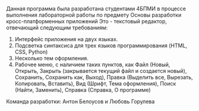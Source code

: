   
Данная программа была разработана студентами 4БПМИ в процессе выполнения лабораторной работы по предмету Основы разработки кросс-платформенных приложений
Это - текстовый редактор, отвечающий следующим требованиям:
1. Интерфейс приложения на двух языках.
2. Подсветка синтаксиса для трех языков программирования (HTML, CSS, Python)
3. Несколько тем оформления.
4. Рабочее меню, с наличием таких пунктов, как Файл (Новый, Открыть, Закрыть (закрывается текущий файл и создается новый), Сохранить, Сохранить как, Выход), Правка (Выделить все, Вырезать, Копировать, Вставить), Вид (Шрифт, Тема оформления), Поиск (Найти, Заменить), Справка (Справка, О программе)

Команда разработки: Антон Белоусов и Любовь Горулева
